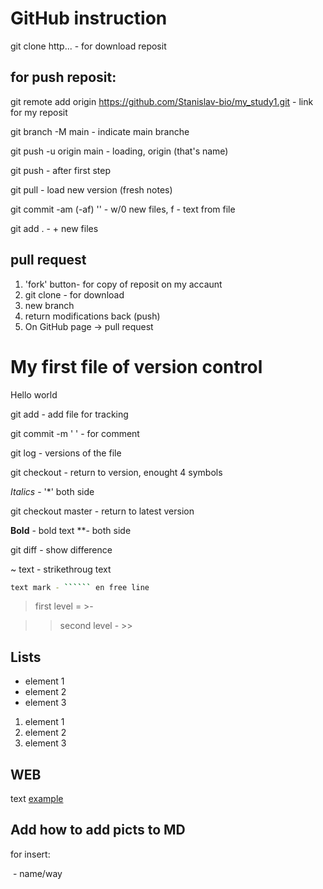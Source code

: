# GitHub instruction

git clone http... - for download reposit

## for push reposit:

git remote add origin https://github.com/Stanislav-bio/my_study1.git  - link for my reposit

git branch -M main - indicate main branche

git push -u origin main - loading, origin (that's name)

git push - after first step

git pull - load new version (fresh notes)

git commit -am (-af) '' - w/0 new files, f - text from file

 git add . - + new files

## pull request 

1. 'fork' button- for copy of reposit on my accaunt
2. git clone - for download
3. new branch
4. return modifications back (push)
5. On GitHub page -> pull request

# My first file of version control

Hello world

git add - add file for tracking

git commit -m '   ' - for comment

git log - versions of the file

git checkout - return to version, enought 4 symbols

*Italics* - '*' both side

git checkout master - return to latest version

**Bold** - bold text **- both side 

git diff - show difference 

~ text - strikethroug text

``````sh
text mark - `````` en free line
``````

> first level = >-

>> second level - >>



## Lists

* element 1
* element 2
* element 3

1. element 1
2. element 2
3. element 3

## WEB

text [example](http.example.com)

## Add how to add picts to MD

for insert:

![]() - name/way